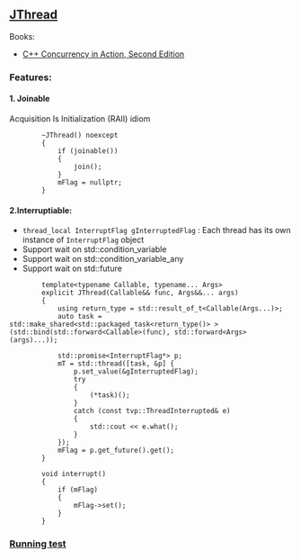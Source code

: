 ## [JThread](https://github.com/pvthuyet/Modern-Cplusplus/blob/master/thread/JThread.h) ##
Books:  
* [C++ Concurrency in Action, Second Edition](https://livebook.manning.com/book/c-plus-plus-concurrency-in-action-second-edition/chapter-9/v-7/68)  
  
### Features: ###
#### 1. Joinable ####
Acquisition Is Initialization (RAII) idiom
```
		~JThread() noexcept
		{
			if (joinable())
			{
				join();
			}
			mFlag = nullptr;
		}
```
#### 2.Interruptiable:
* `thread_local InterruptFlag gInterruptedFlag` : Each thread has its own instance of `InterruptFlag` object
* Support wait on std::condition_variable
* Support wait on std::condition_variable_any
* Support wait on std::future<T>
```
  		template<typename Callable, typename... Args>
		explicit JThread(Callable&& func, Args&&... args)
		{
			using return_type = std::result_of_t<Callable(Args...)>;
			auto task = std::make_shared<std::packaged_task<return_type()> >(std::bind(std::forward<Callable>(func), std::forward<Args>(args)...));

			std::promise<InterruptFlag*> p;
			mT = std::thread([task, &p] {
				p.set_value(&gInterruptedFlag);
				try
				{
					(*task)();
				}
				catch (const tvp::ThreadInterrupted& e)
				{
					std::cout << e.what();
				}
			});
			mFlag = p.get_future().get();
		}
```
```
		void interrupt()
		{
			if (mFlag)
			{
				mFlag->set();
			}
		}
```

### [Running test](https://github.com/pvthuyet/Modern-Cplusplus/blob/master/thread/test/test.cpp)
